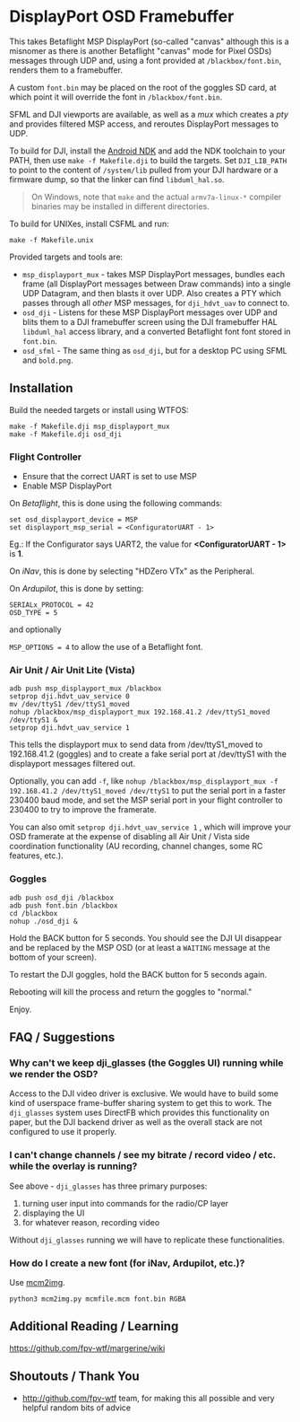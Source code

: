 # DisplayPort OSD Framebuffer

This takes Betaflight MSP DisplayPort (so-called "canvas" although this is a misnomer as there is another Betaflight "canvas" mode for Pixel OSDs) messages through UDP and, using a font provided at `/blackbox/font.bin`, renders them to a framebuffer.

A custom `font.bin` may be placed on the root of the goggles SD card, at which point it will override the font in `/blackbox/font.bin`.

SFML and DJI viewports are available, as well as a *mux* which creates a *pty* and provides filtered MSP access, and reroutes DisplayPort messages to UDP.

To build for DJI, install the [Android NDK](https://developer.android.com/ndk/downloads) and add the NDK toolchain to your PATH, then use `make -f Makefile.dji` to build the targets. Set `DJI_LIB_PATH` to point to the content of `/system/lib` pulled from your DJI hardware or a firmware dump, so that the linker can find `libduml_hal.so`.

> On Windows, note that `make` and the actual `armv7a-linux-*` compiler binaries may be installed in different directories.

To build for UNIXes, install CSFML and run:

```
make -f Makefile.unix
```

Provided targets and tools are:

* `msp_displayport_mux` - takes MSP DisplayPort messages, bundles each frame (all DisplayPort messages between Draw commands) into a single UDP Datagram, and then blasts it over UDP. Also creates a PTY which passes through all _other_ MSP messages, for `dji_hdvt_uav` to connect to.
* `osd_dji` - Listens for these MSP DisplayPort messages over UDP and blits them to a DJI framebuffer screen using the DJI framebuffer HAL `libduml_hal` access library, and a converted Betaflight font font stored in `font.bin`.
* `osd_sfml` - The same thing as `osd_dji`, but for a desktop PC using SFML and `bold.png`.

## Installation

Build the needed targets or install using WTFOS:

```
make -f Makefile.dji msp_displayport_mux
make -f Makefile.dji osd_dji
```

### Flight Controller

* Ensure that the correct UART is set to use MSP
* Enable MSP DisplayPort

On *Betaflight*, this is done using the following commands:

```
set osd_displayport_device = MSP
set displayport_msp_serial = <ConfiguratorUART - 1>
```

Eg.: If the Configurator says UART2, the value for **<ConfiguratorUART - 1>** is **1**.

On *iNav*, this is done by selecting "HDZero VTx" as the Peripheral.

On *Ardupilot*, this is done by setting:

```
SERIALx_PROTOCOL = 42
OSD_TYPE = 5
```

and optionally

`MSP_OPTIONS = 4` to allow the use of a Betaflight font.

### Air Unit / Air Unit Lite (Vista)

```
adb push msp_displayport_mux /blackbox
setprop dji.hdvt_uav_service 0
mv /dev/ttyS1 /dev/ttyS1_moved
nohup /blackbox/msp_displayport_mux 192.168.41.2 /dev/ttyS1_moved /dev/ttyS1 &
setprop dji.hdvt_uav_service 1
```
This tells the displayport mux to send data from /dev/ttyS1_moved to 192.168.41.2 (goggles) and to create a fake serial port at /dev/ttyS1 with the displayport messages filtered out.

Optionally, you can add `-f`, like `nohup /blackbox/msp_displayport_mux -f 192.168.41.2 /dev/ttyS1_moved /dev/ttyS1` to put the serial port in a faster 230400 baud mode, and set the MSP serial port in your flight controller to 230400 to try to improve the framerate.

You can also omit `setprop dji.hdvt_uav_service 1` , which will improve your OSD framerate at the expense of disabling all Air Unit / Vista side coordination functionality (AU recording, channel changes, some RC features, etc.).

### Goggles

```
adb push osd_dji /blackbox
adb push font.bin /blackbox
cd /blackbox
nohup ./osd_dji &
```

Hold the BACK button for 5 seconds. You should see the DJI UI disappear and be replaced by the MSP OSD (or at least a `WAITING` message at the bottom of your screen).

To restart the DJI goggles, hold the BACK button for 5 seconds again.

Rebooting will kill the process and return the goggles to "normal."

Enjoy.

## FAQ / Suggestions

### Why can't we keep dji_glasses (the Goggles UI) running while we render the OSD?

Access to the DJI video driver is exclusive. We would have to build some kind of userspace frame-buffer sharing system to get this to work. The `dji_glasses` system uses DirectFB which provides this functionality on paper, but the DJI backend driver as well as the overall stack are not configured to use it properly.

### I can't change channels / see my bitrate / record video / etc. while the overlay is running?

See above - `dji_glasses` has three primary purposes:
1. turning user input into commands for the radio/CP layer
2. displaying the UI
3. for whatever reason, recording video

Without `dji_glasses` running we will have to replicate these functionalities.

### How do I create a new font (for iNav, Ardupilot, etc.)?

Use [mcm2img](https://github.com/bri3d/mcm2img).

```
python3 mcm2img.py mcmfile.mcm font.bin RGBA
```

## Additional Reading / Learning

https://github.com/fpv-wtf/margerine/wiki

## Shoutouts / Thank You

* http://github.com/fpv-wtf team, for making this all possible and very helpful random bits of advice
